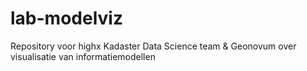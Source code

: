 # lab-modelviz
Repository voor highx Kadaster Data Science team &amp; Geonovum over visualisatie van informatiemodellen
